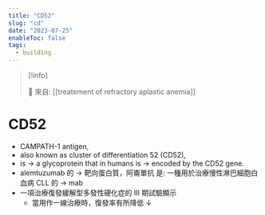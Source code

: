```yaml
---
title: "CD52"
slug: "cd"
date: "2023-07-25"
enableToc: false
tags:
  - building
---
```


> [!info]
>
> 🌱 來自: [[treatement of refractory aplastic anemia]]

# CD52

- CAMPATH-1 antigen,
- also known as cluster of differentiation 52 (CD52),
- is → a glycoprotein that in humans is → encoded by the CD52 gene.
- alemtuzumab 的 → 靶向蛋白質，阿崙單抗 是: 一種用於治療慢性淋巴細胞白血病 CLL 的 → mab
- 一項治療復發緩解型多發性硬化症的 III 期試驗顯示
  - 當用作一線治療時，復發率有所降低 ↓
